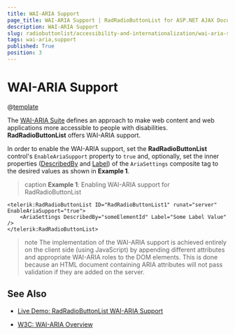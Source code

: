 ```yaml
---
title: WAI-ARIA Support
page_title: WAI-ARIA Support | RadRadioButtonList for ASP.NET AJAX Documentation
description: WAI-ARIA Support
slug: radiobuttonlist/accessibility-and-internationalization/wai-aria-support
tags: wai-aria,support
published: True
position: 3
---
```


# WAI-ARIA Support

@[template](/_templates/common/wai-aria-templates.md#intro "control: RadRadioButtonList")

The [WAI-ARIA Suite](http://www.w3.org/WAI/intro/aria) defines an approach to make web content and web applications more accessible to people with disabilities. **RadRadioButtonList** offers WAI-ARIA support.

In order to enable the WAI-ARIA support, set the **RadRadioButtonList** control's `EnableAriaSupport` property to `true` and, optionally, set the inner properties ([DescribedBy](http://www.w3.org/TR/wai-aria/states_and_properties#aria-describedby) and [Label](http://www.w3.org/TR/wai-aria/states_and_properties#aria-label)) of the `AriaSettings` composite tag to the desired values as shown in **Example 1**.

>caption **Example 1**: Enabling WAI-ARIA support for RadRadioButtonList

````ASP.NET
<telerik:RadRadioButtonList ID="RadRadioButtonList1" runat="server" EnableAriaSupport="true">
	<AriaSettings DescribedBy="someElementId" Label="Some Label Value" />
</telerik:RadRadioButtonList>
````

>note The implementation of the WAI-ARIA support is achieved entirely on the client side (using JavaScript) by appending different attributes and appropriate WAI-ARIA roles to the DOM elements. This is done because an HTML document containing ARIA attributes will not pass validation if they are added on the server.




## See Also

 * [Live Demo: RadRadioButtonList WAI-ARIA Support](http://demos.telerik.com/aspnet-ajax/checkbox/examples/wai-aria-support/defaultcs.aspx)

 * [W3C: WAI-ARIA Overview](http://www.w3.org/WAI/intro/aria)


